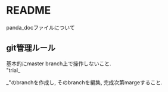 # README
panda_docファイルについて

## git管理ルール
基本的にmaster branch上で操作しないこと.  
"trial_<section name>_<date>"のbranchを作成し, そのbranchを編集, 完成次第margeすること.